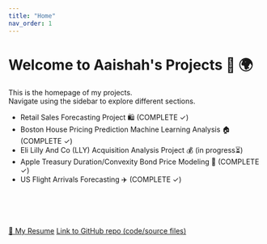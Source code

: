 ```yaml
---
title: "Home"
nav_order: 1
---
```


# Welcome to Aaishah's Projects 🚀 🌍 

This is the homepage of my projects.  
Navigate using the sidebar to explore different sections.

- Retail Sales Forecasting Project 🛍️ (COMPLETE ✓)
- Boston House Pricing Prediction Machine Learning Analysis 🏠 (COMPLETE ✓)
- Eli Lilly And Co (LLY) Acquisition Analysis Project 💰 (in progress⏳)
- Apple Treasury Duration/Convexity Bond Price Modeling 🍎 (COMPLETE ✓)
- US Flight Arrivals Forecasting ✈️ (COMPLETE ✓)

<br><br><br>


<a href="project1/AaishahAslamResume.pdf" class="btn btn-primary" role="button" target="_blank">📄 My Resume</a>
<a href="https://github.com/aaishahaslam/projects/tree/main?tab=readme-ov-file" class="btn btn-primary" role="button" target="_blank">Link to GitHub repo (code/source files)</a>

